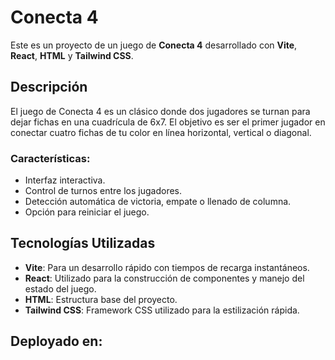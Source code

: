 # Conecta 4

Este es un proyecto de un juego de **Conecta 4** desarrollado con **Vite**, **React**, **HTML** y **Tailwind CSS**.

## Descripción

El juego de Conecta 4 es un clásico donde dos jugadores se turnan para dejar fichas en una cuadrícula de 6x7. El objetivo es ser el primer jugador en conectar cuatro fichas de tu color en línea horizontal, vertical o diagonal.

### Características:

- Interfaz interactiva.
- Control de turnos entre los jugadores.
- Detección automática de victoria, empate o llenado de columna.
- Opción para reiniciar el juego.

## Tecnologías Utilizadas

- **Vite**: Para un desarrollo rápido con tiempos de recarga instantáneos.
- **React**: Utilizado para la construcción de componentes y manejo del estado del juego.
- **HTML**: Estructura base del proyecto.
- **Tailwind CSS**: Framework CSS utilizado para la estilización rápida.

## Deployado en:
